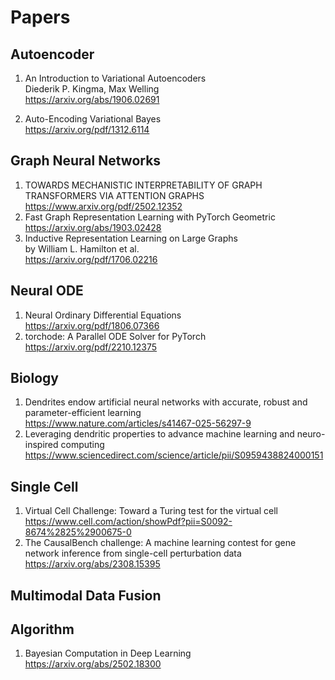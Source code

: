 # Papers

## Autoencoder

1. An Introduction to Variational Autoencoders  
   Diederik P. Kingma, Max Welling  
https://arxiv.org/abs/1906.02691

2. Auto-Encoding Variational Bayes  
https://arxiv.org/pdf/1312.6114


## Graph Neural Networks  
1. TOWARDS MECHANISTIC INTERPRETABILITY OF GRAPH TRANSFORMERS VIA ATTENTION GRAPHS  
https://www.arxiv.org/pdf/2502.12352
2. Fast Graph Representation Learning with PyTorch Geometric  
https://arxiv.org/abs/1903.02428
2. Inductive Representation Learning on Large Graphs  
by William L. Hamilton et al.  
https://arxiv.org/pdf/1706.02216  

## Neural ODE  
1. Neural Ordinary Differential Equations  
https://arxiv.org/pdf/1806.07366  
2. torchode: A Parallel ODE Solver for PyTorch  
https://arxiv.org/pdf/2210.12375  

## Biology
1. Dendrites endow artificial neural networks with accurate, robust and parameter-efficient learning  
https://www.nature.com/articles/s41467-025-56297-9
2. Leveraging dendritic properties to advance machine learning and neuro-inspired computing
https://www.sciencedirect.com/science/article/pii/S0959438824000151  

## Single Cell
1. Virtual Cell Challenge: Toward a Turing test for the virtual cell
https://www.cell.com/action/showPdf?pii=S0092-8674%2825%2900675-0
2. The CausalBench challenge: A machine learning contest for gene network inference from single-cell perturbation data
https://arxiv.org/abs/2308.15395

## Multimodal Data Fusion

## Algorithm  
1. Bayesian Computation in Deep Learning  
https://arxiv.org/abs/2502.18300




